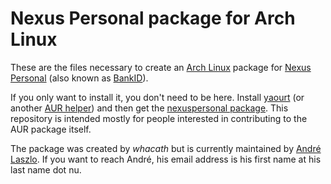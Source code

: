 Nexus Personal package for Arch Linux
=====================================

These are the files necessary to create an [Arch
Linux](http://www.archlinux.org/) package for [Nexus
Personal](http://www.nexussafe.com/sv/Produkter/Nexus-Personal/) (also
known as [BankID](http://bankid.com)).

If you only want to install it, you don't need to be here. Install
[yaourt](https://wiki.archlinux.org/index.php/Yaourt) (or another [AUR
helper](https://wiki.archlinux.org/index.php/AUR_Helpers)) and then
get the [nexuspersonal
package](https://aur.archlinux.org/packages.php?ID=33976&detail=1). This
repository is intended mostly for people interested in contributing to
the AUR package itself.

The package was created by _whacath_ but is currently maintained by
[André Laszlo](http://www.laszlo.nu). If you want to reach André, his
email address is his first name at his last name dot nu.
